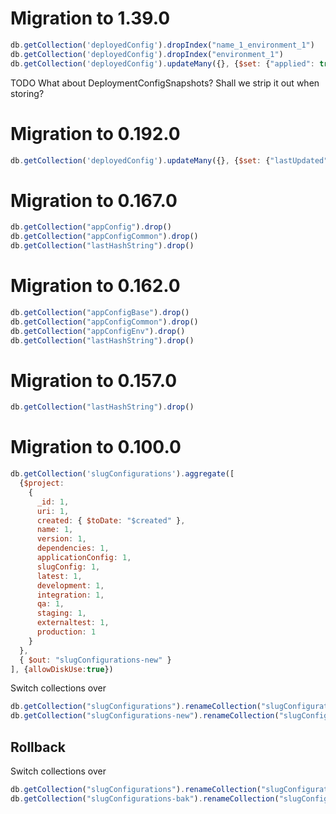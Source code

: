 # Migration to 1.39.0
```javascript
db.getCollection('deployedConfig').dropIndex("name_1_environment_1")
db.getCollection('deployedConfig').dropIndex("environment_1")
db.getCollection('deployedConfig').updateMany({}, {$set: {"applied": true, envVars: {}, jvm: {}}})()
```
TODO What about DeploymentConfigSnapshots? Shall we strip it out when storing?


# Migration to 0.192.0

```javascript
db.getCollection('deployedConfig').updateMany({}, {$set: {"lastUpdated": new ISODate("2023-07-12T00:00:00Z")}})()
```

# Migration to 0.167.0

```javascript
db.getCollection("appConfig").drop()
db.getCollection("appConfigCommon").drop()
db.getCollection("lastHashString").drop()
```

# Migration to 0.162.0

```javascript
db.getCollection("appConfigBase").drop()
db.getCollection("appConfigCommon").drop()
db.getCollection("appConfigEnv").drop()
db.getCollection("lastHashString").drop()
```

# Migration to 0.157.0

```javascript
db.getCollection("lastHashString").drop()
```

# Migration to 0.100.0

```javascript
db.getCollection('slugConfigurations').aggregate([
  {$project:
    {
      _id: 1,
      uri: 1,
      created: { $toDate: "$created" },
      name: 1,
      version: 1,
      dependencies: 1,
      applicationConfig: 1,
      slugConfig: 1,
      latest: 1,
      development: 1,
      integration: 1,
      qa: 1,
      staging: 1,
      externaltest: 1,
      production: 1
    }
  },
  { $out: "slugConfigurations-new" }
], {allowDiskUse:true})
```

Switch collections over
```javascript
db.getCollection("slugConfigurations").renameCollection("slugConfigurations-bak")
db.getCollection("slugConfigurations-new").renameCollection("slugConfigurations")
```

## Rollback

Switch collections over
```javascript
db.getCollection("slugConfigurations").renameCollection("slugConfigurations-new")
db.getCollection("slugConfigurations-bak").renameCollection("slugConfigurations")
```
